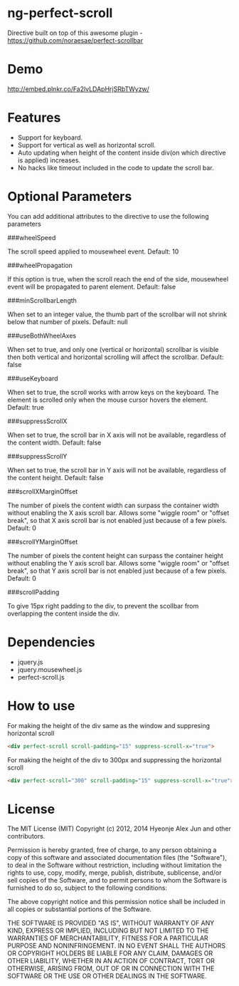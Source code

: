 ng-perfect-scroll
==========================
Directive built on top of this awesome plugin - https://github.com/noraesae/perfect-scrollbar

Demo
===========================
http://embed.plnkr.co/Fa2lvLDApHrjSRbTWyzw/

Features
===========================
- Support for keyboard.
- Support for vertical as well as horizontal scroll.
- Auto updating when height of the content inside div(on which directive is applied) increases.
- No hacks like timeout included in the code to update the scroll bar.

Optional Parameters
===========================
You can add additional attributes to the directive to use the following parameters

###wheelSpeed

The scroll speed applied to mousewheel event.
Default: 10

###wheelPropagation

If this option is true, when the scroll reach the end of the side, mousewheel event will be propagated to parent element.
Default: false

###minScrollbarLength

When set to an integer value, the thumb part of the scrollbar will not shrink below that number of pixels.
Default: null

###useBothWheelAxes

When set to true, and only one (vertical or horizontal) scrollbar is visible then both vertical and horizontal scrolling will affect the scrollbar.
Default: false

###useKeyboard

When set to true, the scroll works with arrow keys on the keyboard. The element is scrolled only when the mouse cursor hovers the element.
Default: true

###suppressScrollX

When set to true, the scroll bar in X axis will not be available, regardless of the content width.
Default: false

###suppressScrollY

When set to true, the scroll bar in Y axis will not be available, regardless of the content height.
Default: false

###scrollXMarginOffset

The number of pixels the content width can surpass the container width without enabling the X axis scroll bar. Allows some "wiggle room" or "offset break", so that X axis scroll bar is not enabled just because of a few pixels.
Default: 0

###scrollYMarginOffset

The number of pixels the content height can surpass the container height without enabling the Y axis scroll bar. Allows some "wiggle room" or "offset break", so that Y axis scroll bar is not enabled just because of a few pixels.
Default: 0

###scrollPadding

To give 15px right padding to the div, to prevent the scollbar from overlapping the content inside the div.

Dependencies
==================
- jquery.js
- jquery.mousewheel.js
- perfect-scroll.js


How to use
===================
For making the height of the div same as the window and suppresing horizontal scroll

```html
<div perfect-scroll scroll-padding="15" suppress-scroll-x="true"> 
```


For making the height of the div to 300px and suppressing the horizontal scroll

```html
<div perfect-scroll="300" scroll-padding="15" suppress-scroll-x="true">
```




License
=======================================
The MIT License (MIT) Copyright (c) 2012, 2014 Hyeonje Alex Jun and other contributors.

Permission is hereby granted, free of charge, to any person obtaining a copy of this software and associated documentation files (the "Software"), to deal in the Software without restriction, including without limitation the rights to use, copy, modify, merge, publish, distribute, sublicense, and/or sell copies of the Software, and to permit persons to whom the Software is furnished to do so, subject to the following conditions:

The above copyright notice and this permission notice shall be included in all copies or substantial portions of the Software.

THE SOFTWARE IS PROVIDED "AS IS", WITHOUT WARRANTY OF ANY KIND, EXPRESS OR IMPLIED, INCLUDING BUT NOT LIMITED TO THE WARRANTIES OF MERCHANTABILITY, FITNESS FOR A PARTICULAR PURPOSE AND NONINFRINGEMENT. IN NO EVENT SHALL THE AUTHORS OR COPYRIGHT HOLDERS BE LIABLE FOR ANY CLAIM, DAMAGES OR OTHER LIABILITY, WHETHER IN AN ACTION OF CONTRACT, TORT OR OTHERWISE, ARISING FROM, OUT OF OR IN CONNECTION WITH THE SOFTWARE OR THE USE OR OTHER DEALINGS IN THE SOFTWARE.
